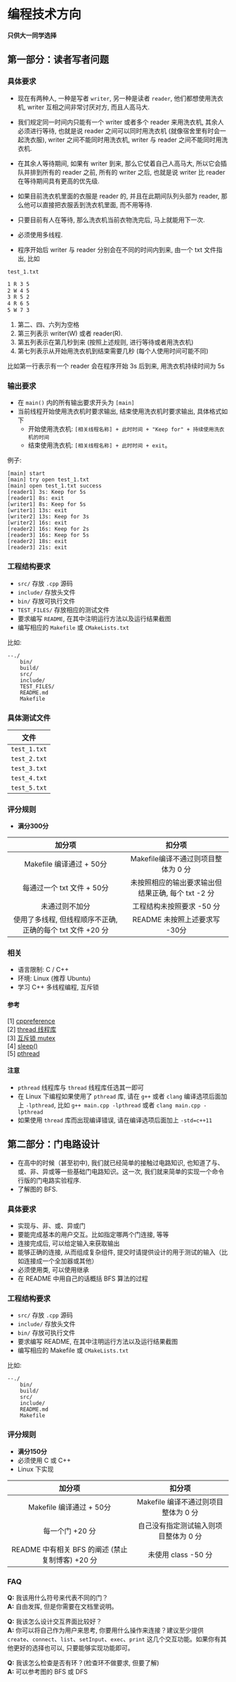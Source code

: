 # 编程技术方向

**只供大一同学选择**

## 第一部分：读者写者问题

### 具体要求

- 现在有两种人, 一种是写者 `writer`, 另一种是读者 `reader`, 他们都想使用洗衣机, writer 互相之间非常讨厌对方, 而且人高马大.
- 我们规定同一时间内只能有一个 writer 或者多个 reader 来用洗衣机, 其余人必须进行等待, 也就是说 reader 之间可以同时用洗衣机 (就像宿舍里有时会一起洗衣服), writer 之间不能同时用洗衣机, writer 与 reader 之间不能同时用洗衣机.
- 在其余人等待期间, 如果有 writer 到来, 那么它仗着自己人高马大, 所以它会插队并排到所有的 reader 之前, 所有的 writer 之后, 也就是说 writer 比 reader 在等待期间具有更高的优先级.
- 如果目前洗衣机里面的衣服是 reader 的, 并且在此期间队列头部为 reader, 那么他可以直接把衣服丢到洗衣机里面, 而不用等待.
- 只要目前有人在等待, 那么洗衣机当前衣物洗完后, 马上就能用下一次.
- 必须使用多线程.

- 程序开始后 writer 与 reader 分别会在不同的时间内到来, 由一个 txt 文件指出, 比如

`test_1.txt`
```txt
1 R 3 5  
2 W 4 5  
3 R 5 2  
4 R 6 5  
5 W 7 3
```  

1. 第二、四、六列为空格
2. 第三列表示 writer(W) 或者 reader(R).
3. 第五列表示在第几秒到来 (按照上述规则, 进行等待或者用洗衣机)
4. 第七列表示从开始用洗衣机到结束需要几秒 (每个人使用时间可能不同)

比如第一行表示有一个 reader 会在程序开始 3s 后到来, 用洗衣机持续时间为 5s

### 输出要求

- 在 `main()` 内的所有输出要求开头为 `[main]`
- 当前线程开始使用洗衣机时要求输出, 结束使用洗衣机时要求输出, 具体格式如下
  - 开始使用洗衣机: `[相关线程名称] + 此时时间 + "Keep for" + 持续使用洗衣机的时间`
  - 结束使用洗衣机: `[相关线程名称] + 此时时间 + exit`。

例子:

```shell
[main] start
[main] try open test_1.txt
[main] open test_1.txt success
[reader1] 3s: Keep for 5s
[reader1] 8s: exit
[writer1] 8s: Keep for 5s
[writer1] 13s: exit
[writer2] 13s: Keep for 3s
[writer2] 16s: exit
[reader2] 16s: Keep for 2s
[reader3] 16s: Keep for 5s
[reader2] 18s: exit
[reader3] 21s: exit
```

### 工程结构要求

- `src/` 存放 `.cpp` 源码
- `include/` 存放头文件
- `bin/` 存放可执行文件
- `TEST_FILES/` 存放相应的测试文件
- 要求编写 `README`, 在其中注明运行方法以及运行结果截图
- 编写相应的 `Makefile` 或 `CMakeLists.txt`

比如:

```shell
--./
    bin/
    build/
    src/
    include/
    TEST_FILES/
    README.md
    Makefile
```

### 具体测试文件

| 文件 |
|:---:|
|`test_1.txt`|
|`test_2.txt`|
|`test_3.txt`|
|`test_4.txt`|
|`test_5.txt`|

### 评分规则

- **满分300分**  

| **加分项** | **扣分项** |
|:---:|:---:|
| Makefile 编译通过 + 50分| Makefile编译不通过则项目整体为 0 分|
| 每通过一个 txt 文件 + 50分| 未按照相应的输出要求输出但结果正确, 每个 txt -2 分|
| 未通过则不加分| 工程结构未按照要求 -50 分|
| 使用了多线程, 但线程顺序不正确, 正确的每个 txt 文件 +20 分| README 未按照上述要求写 -30分|

### 相关

- 语言限制: C / C++
- 环境: Linux (推荐 Ubuntu)
- 学习 C++ 多线程编程, 互斥锁

#### 参考

[1] [cppreference](https://en.cppreference.com)  
[2] [thread 线程库](https://en.cppreference.com/w/cpp/thread)  
[3] [互斥锁 mutex](https://en.cppreference.com/w/cpp/thread/mutex)  
[4] [sleep()](https://blog.csdn.net/qq_31828515/article/details/51615210)  
[5] [pthread](https://blog.csdn.net/u013894427/article/details/83827173)

#### 注意

- `pthread` 线程库与 `thread` 线程库任选其一即可
- 在 Linux 下编程如果使用了 `pthread` 库, 请在 `g++` 或者 `clang` 编译选项后面加上 `-lpthread`, 比如 `g++ main.cpp -lpthread` 或者 `clang main.cpp -lpthread`
- 如果使用 `thread` 库而出现编译错误, 请在编译选项后面加上 `-std=c++11`

## 第二部分：门电路设计

- 在高中的时候（甚至初中), 我们就已经简单的接触过电路知识, 也知道了与、或、非、异或等一些基础门电路知识。这一次, 我们就来简单的实现一个命令行版的门电路实验程序. 
- 了解图的 BFS.

### 具体要求

- 实现与、非、或、异或门
- 要能完成基本的用户交互。比如指定哪两个门连接, 等等
- 连接完成后, 可以给定输入来获取输出
- 能够正确的连接, 从而组成复杂组件, 提交时请提供设计的用于测试的输入（比如连接成一个全加器或其他）
- 必须使用类, 可以使用继承
- 在 README 中用自己的话概括 BFS 算法的过程

### 工程结构要求

- `src/` 存放 `.cpp` 源码
- `include/` 存放头文件
- `bin/` 存放可执行文件
- 要求编写 README, 在其中注明运行方法以及运行结果截图
- 编写相应的 Makefile 或 `CMakeLists.txt`

比如:

```shell
--./
    bin/
    build/
    src/
    include/
    README.md
    Makefile
```

### 评分规则

- **满分150分**
- 必须使用 C 或 C++
- Linux 下实现

| **加分项** | **扣分项** |
|:---:|:---:|
| Makefile 编译通过 + 50分| Makefile 编译不通过则项目整体为 0 分|
| 每一个门 +20 分| 自己没有指定测试输入则项目整体为 0 分|
| README 中有相关 BFS 的阐述 (禁止复制博客) +20 分| 未使用 class -50 分|

### FAQ

**Q:** 我该用什么符号来代表不同的门？  
**A:** 自由发挥, 但是你需要在文档里说明。

**Q:** 我该怎么设计交互界面比较好？  
**A:** 你可以将自己作为用户来思考, 你要用什么操作来连接？建议至少提供 `create`、`connect`、`list`、`setInput`、`exec`、`print` 这几个交互功能。如果你有其他更好的选择也可以, 只要能够实现功能即可。

**Q:** 我该怎么检查是否有环？(检查环不做要求, 但要了解)  
**A:** 可以参考图的 BFS 或 DFS
